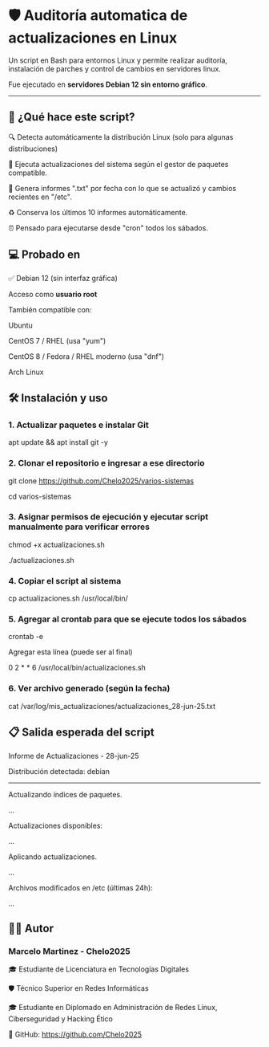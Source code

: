 # 🛡️ Auditoría automatica de actualizaciones en Linux

Un script en Bash para entornos Linux y permite realizar auditoría, instalación de parches y control de cambios en servidores linux.

Fue ejecutado en **servidores Debian 12 sin entorno gráfico**.

---

## 🚀 ¿Qué hace este script?

🔍 Detecta automáticamente la distribución Linux (solo para algunas distribuciones)

🔄 Ejecuta actualizaciones del sistema según el gestor de paquetes compatible.

🧾 Genera informes ".txt" por fecha con lo que se actualizó y cambios recientes en "/etc".

♻️ Conserva los últimos 10 informes automáticamente.

⏰ Pensado para ejecutarse desde "cron" todos los sábados.

## 💻 Probado en

✅ Debian 12 (sin interfaz gráfica)

Acceso como **usuario root**

También compatible con:

Ubuntu

CentOS 7 / RHEL (usa "yum")

CentOS 8 / Fedora / RHEL moderno (usa "dnf")

Arch Linux


## 🛠️ Instalación y uso

### 1. Actualizar paquetes e instalar Git 
apt update && apt install git -y

### 2. Clonar el repositorio e ingresar a ese directorio

git clone https://github.com/Chelo2025/varios-sistemas

cd varios-sistemas

### 3. Asignar permisos de ejecución y ejecutar script manualmente para verificar errores

chmod +x actualizaciones.sh

./actualizaciones.sh

### 4. Copiar el script al sistema

cp actualizaciones.sh /usr/local/bin/

### 5. Agregar al crontab para que se ejecute todos los sábados

crontab -e

Agregar esta línea (puede ser al final)

0 2 * * 6 /usr/local/bin/actualizaciones.sh

### 6. Ver archivo generado (según la fecha)

cat /var/log/mis_actualizaciones/actualizaciones_28-jun-25.txt

## 📋 Salida esperada del script

Informe de Actualizaciones - 28-jun-25

Distribución detectada: debian

-------------------------------------------

Actualizando índices de paquetes.

...

Actualizaciones disponibles:

...

Aplicando actualizaciones.

...

Archivos modificados en /etc (últimas 24h):

...


## 👨‍💻 Autor

### Marcelo Martinez - Chelo2025

🎓 Estudiante de Licenciatura en Tecnologías Digitales

🛡️ Técnico Superior en Redes Informáticas

🎓 Estudiante en Diplomado en Administración de Redes Linux, Ciberseguridad y Hacking Ético

🔗 GitHub: https://github.com/Chelo2025
